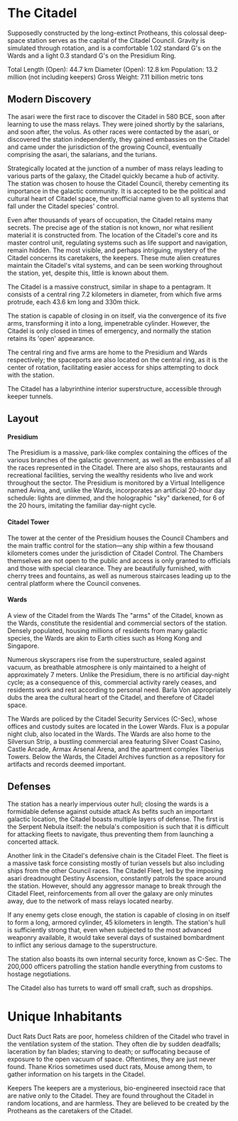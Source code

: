 # The Citadel
Supposedly constructed by the long-extinct Protheans, this colossal deep-space station serves as the capital of the Citadel Council. Gravity is simulated through rotation, and is a comfortable 1.02 standard G's on the Wards and a light 0.3 standard G's on the Presidium Ring.

Total Length (Open): 44.7 km
Diameter (Open): 12.8 km
Population: 13.2 million (not including keepers)
Gross Weight: 7.11 billion metric tons

## Modern Discovery
The asari were the first race to discover the Citadel in 580 BCE, soon after learning to use the mass relays. They were joined shortly by the salarians, and soon after, the volus. As other races were contacted by the asari, or discovered the station independently, they gained embassies on the Citadel and came under the jurisdiction of the growing Council, eventually comprising the asari, the salarians, and the turians.

Strategically located at the junction of a number of mass relays leading to various parts of the galaxy, the Citadel quickly became a hub of activity. The station was chosen to house the Citadel Council, thereby cementing its importance in the galactic community. It is accepted to be the political and cultural heart of Citadel space, the unofficial name given to all systems that fall under the Citadel species' control.

Even after thousands of years of occupation, the Citadel retains many secrets. The precise age of the station is not known, nor what resilient material it is constructed from. The location of the Citadel's core and its master control unit, regulating systems such as life support and navigation, remain hidden. The most visible, and perhaps intriguing, mystery of the Citadel concerns its caretakers, the keepers. These mute alien creatures maintain the Citadel's vital systems, and can be seen working throughout the station, yet, despite this, little is known about them.

The Citadel is a massive construct, similar in shape to a pentagram. It consists of a central ring 7.2 kilometers in diameter, from which five arms protrude, each 43.6 km long and 330m thick.

The station is capable of closing in on itself, via the convergence of its five arms, transforming it into a long, impenetrable cylinder. However, the Citadel is only closed in times of emergency, and normally the station retains its 'open' appearance.

The central ring and five arms are home to the Presidium and Wards respectively; the spaceports are also located on the central ring, as it is the center of rotation, facilitating easier access for ships attempting to dock with the station.

The Citadel has a labyrinthine interior superstructure, accessible through keeper tunnels.

## Layout 

#### Presidium
The Presidium is a massive, park-like complex containing the offices of the various branches of the galactic government, as well as the embassies of all the races represented in the Citadel. There are also shops, restaurants and recreational facilities, serving the wealthy residents who live and work throughout the sector. The Presidium is monitored by a Virtual Intelligence named Avina, and, unlike the Wards, incorporates an artificial 20-hour day schedule: lights are dimmed, and the holographic "sky" darkened, for 6 of the 20 hours, imitating the familiar day-night cycle.

#### Citadel Tower
The tower at the center of the Presidium houses the Council Chambers and the main traffic control for the station—any ship within a few thousand kilometers comes under the jurisdiction of Citadel Control. The Chambers themselves are not open to the public and access is only granted to officials and those with special clearance. They are beautifully furnished, with cherry trees and fountains, as well as numerous staircases leading up to the central platform where the Council convenes.

#### Wards
A view of the Citadel from the Wards
The "arms" of the Citadel, known as the Wards, constitute the residential and commercial sectors of the station. Densely populated, housing millions of residents from many galactic species, the Wards are akin to Earth cities such as Hong Kong and Singapore.

Numerous skyscrapers rise from the superstructure, sealed against vacuum, as breathable atmosphere is only maintained to a height of approximately 7 meters. Unlike the Presidium, there is no artificial day-night cycle; as a consequence of this, commercial activity rarely ceases, and residents work and rest according to personal need. Barla Von appropriately dubs the area the cultural heart of the Citadel, and therefore of Citadel space.

The Wards are policed by the Citadel Security Services (C-Sec), whose offices and custody suites are located in the Lower Wards. Flux is a popular night club, also located in the Wards. The Wards are also home to the Silversun Strip, a bustling commercial area featuring Silver Coast Casino, Castle Arcade, Armax Arsenal Arena, and the apartment complex Tiberius Towers. Below the Wards, the Citadel Archives function as a repository for artifacts and records deemed important.

## Defenses
The station has a nearly impervious outer hull; closing the wards is a formidable defense against outside attack
As befits such an important galactic location, the Citadel boasts multiple layers of defense. The first is the Serpent Nebula itself: the nebula's composition is such that it is difficult for attacking fleets to navigate, thus preventing them from launching a concerted attack.

Another link in the Citadel's defensive chain is the Citadel Fleet. The fleet is a massive task force consisting mostly of turian vessels but also including ships from the other Council races. The Citadel Fleet, led by the imposing asari dreadnought Destiny Ascension, constantly patrols the space around the station. However, should any aggressor manage to break through the Citadel Fleet, reinforcements from all over the galaxy are only minutes away, due to the network of mass relays located nearby.

If any enemy gets close enough, the station is capable of closing in on itself to form a long, armored cylinder, 45 kilometers in length. The station's hull is sufficiently strong that, even when subjected to the most advanced weaponry available, it would take several days of sustained bombardment to inflict any serious damage to the superstructure.

The station also boasts its own internal security force, known as C-Sec. The 200,000 officers patrolling the station handle everything from customs to hostage negotiations.

The Citadel also has turrets to ward off small craft, such as dropships.

# Unique Inhabitants
Duct Rats
Duct Rats are poor, homeless children of the Citadel who travel in the ventilation system of the station. They often die by sudden deadfalls; laceration by fan blades; starving to death; or suffocating because of exposure to the open vacuum of space. Oftentimes, they are just never found. Thane Krios sometimes used duct rats, Mouse among them, to gather information on his targets in the Citadel.

Keepers
The keepers are a mysterious, bio-engineered insectoid race that are native only to the Citadel. They are found throughout the Citadel in random locations, and are harmless. They are believed to be created by the Protheans as the caretakers of the Citadel.